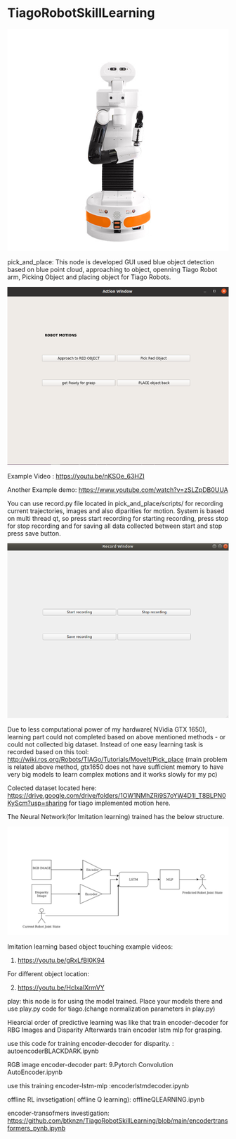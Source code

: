 # TiagoRobotSkillLearning
![Alt Text](https://github.com/btknzn/TiagoRobotSkillLearning/blob/main/TIAGo-Research.jpg)


pick_and_place: This node is developed GUI used blue object detection based on blue point cloud, approaching to object, openning Tiago Robot arm, Picking Object and
placing object for Tiago Robots. 

![Alt Text](https://github.com/btknzn/TiagoRobotSkillLearning/blob/main/tiagoactionGUI.png)

Example Video : https://youtu.be/nKSOe_63HZI


Another Example demo: https://www.youtube.com/watch?v=zSLZpDB0UUA



You can use record.py file located in pick_and_place/scripts/ for recording current trajectories, images and also diparities for motion. System is based on multi thread qt, so press start recording for starting recording, press stop for stop recording and for saving all data collected between start and stop press save button.


![Alt Text](https://github.com/btknzn/TiagoRobotSkillLearning/blob/main/record.png)


Due to less computational power of my hardware( NVidia GTX 1650), learning part could not completed based on above mentioned methods - or could not collected big dataset. Instead of one easy learning task is recorded based on this tool: http://wiki.ros.org/Robots/TIAGo/Tutorials/MoveIt/Pick_place
(main problem is related above method, gtx1650 does not have sufficient memory to have very big models to learn complex motions and it works slowly for my pc) 

Colected dataset located here: https://drive.google.com/drive/folders/1OW1NMhZRi9S7oYW4D1I_T8BLPN0KyScm?usp=sharing for tiago implemented motion here.



The Neural Network(for Imitation learning) trained has the below structure.


![Alt Text](https://github.com/btknzn/TiagoRobotSkillLearning/blob/main/PredictiveLearningArct.png)

Imitation learning based object touching example videos:

1. https://youtu.be/gRxLfBI0K94

For different object location:

2. https://youtu.be/HcIxalXrmVY

play: this node is for using the model trained. Place your models there and use play.py code for tiago.(change normalization parameters in play.py)

Hiearcial order of predictive learning was like that train encoder-decoder for RBG Images and Disparity
Afterwards train encoder lstm mlp for grasping.
  
use this code for training encoder-decoder for disparity. : autoencoderBLACKDARK.ipynb 

RGB image encoder-decoder part: 9.Pytorch Convolution AutoEncoder.ipynb 

use this training encoder-lstm-mlp :encoderlstmdecoder.ipynb

offline RL invsetigation( offline Q learning): offlineQLEARNING.ipynb

encoder-transofmers investigation: https://github.com/btknzn/TiagoRobotSkillLearning/blob/main/encodertransformers_pynb.ipynb 
